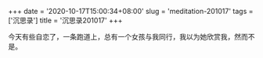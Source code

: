 +++
date = '2020-10-17T15:00:34+08:00'
slug = 'meditation-201017'
tags = ['沉思录']
title = '沉思录201017'
+++

今天有些自恋了，一条跑道上，总有一个女孩与我同行，我以为她欣赏我，然而不是。
